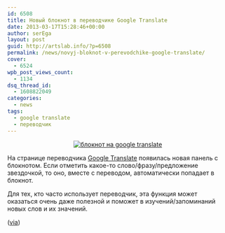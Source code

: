 ```yaml
---
id: 6508
title: Новый блокнот в переводчике Google Translate
date: 2013-03-17T15:28:46+00:00
author: serEga
layout: post
guid: http://artslab.info/?p=6508
permalink: /news/novyj-bloknot-v-perevodchike-google-translate/
cover:
  - 6524
wpb_post_views_count:
  - 1134
dsq_thread_id:
  - 1608822049
categories:
  - news
tags:
  - google translate
  - переводчик
---
```

<center>
  <a href="http://googledrive.com/host/0B9lHVSSSdxdxd0hjdUdmRzY3Tjg/google_tranlate_bloknot.jpg"><img src="http://googledrive.com/host/0B9lHVSSSdxdxd0hjdUdmRzY3Tjg/google_tranlate_bloknot-300x92.jpg" alt="блокнот на google translate" class="aligncenter size-medium wp-image-6509" srcset="http://googledrive.com/host/0B9lHVSSSdxdxd0hjdUdmRzY3Tjg/google_tranlate_bloknot-300x92.jpg 300w, http://googledrive.com/host/0B9lHVSSSdxdxd0hjdUdmRzY3Tjg/google_tranlate_bloknot-1024x316.jpg 1024w, http://googledrive.com/host/0B9lHVSSSdxdxd0hjdUdmRzY3Tjg/google_tranlate_bloknot.jpg 1216w" sizes="(max-width: 300px) 100vw, 300px" /></a>
</center>

На странице переводчика [Google Translate](http://translate.google.ru/) появилась новая панель с блокнотом. Если отметить какое-то слово/фразу/предложение звездочкой, то оно, вместе с переводом, автоматически попадает в блокнот.

Для тех, кто часто использует переводчик, эта функция может оказаться очень даже полезной и поможет в изучений/запоминаний новых слов и их значений.

([via](http://googletranslate.blogspot.ca/2013/03/never-forget-useful-phrase-again.html))